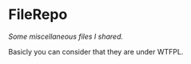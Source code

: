 # FileRepo

*Some miscellaneous files I shared.*

Basicly you can consider that they are under WTFPL.
